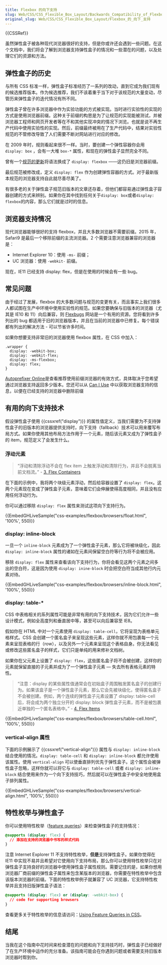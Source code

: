 ```yaml
---
title: Flexbox 的向下支持
slug: Web/CSS/CSS_Flexible_Box_Layout/Backwards_Compatibility_of_Flexbox
original_slug: Web/CSS/CSS_Flexible_Box_Layout/Flexbox_的_向下_支持
---
```

{{CSSRef}}

虽然弹性盒子被各种现代浏览器很好的支持，但是你或许还会遇到一些问题。在这个文档中，我们将会了解到浏览器支持弹性盒子的情况和一些潜在的问题，以及处理它们的资源和方法。

## 弹性盒子的历史

与所有 CSS 标准一样，弹性盒子标准经历了一系列的改动，直到它成为我们现有的候选推荐版本。作为候选推荐，我们不该着重于当下对于该规范的大量变动，尽管历来弹性盒子的迭代情况有所不同。

弹性盒子曾在许多浏览器中作为实验功能的方式被实现。当时进行实验性的实现的方式是使用浏览器前缀。这种关于前缀的构思是为了让规范的实现能被测试，并被浏览器工程师和网页开发者等在不和其他实现冲突的情况下浏览。也就是说不再生产代码中使用实验性的实现。然后，前缀最终被用在了生产代码中，结果对实验性规范的不管修改导致了人们需要不断对网站进行对应的修改。

在 2009 年时，规则看起来很不一样。当时，要创建一个弹性容器你会用`display: box` ，会有一大堆 `box-*` 属性，和现在的弹性盒子显然完全不同。

曾有一个[规范的更新](https://www.w3.org/TR/2012/WD-css3-flexbox-20120322/)将语法换成了 `display: flexbox` ——这仍旧是浏览器前缀。

最后规范被修改成，定义 `display: flex` 作为创建弹性容器的方式。对于最新版本规范的浏览器支持自此就尽善尽美了。

有很多老的关于弹性盒子规范旧版本的文章还存着，但他们都容易通过弹性盒子容器创建的方式来辨别。如果你在其中找到任何关于`display: box`或者`display: flexbox`的内容，那么它们就是过时的信息。

## 浏览器支持情况

现代浏览器能够很好的支持 flexbox，并且大多数浏览器不需要前缀。2015 年，Safari9 是最后一个移除前缀的主流浏览器。2 个需要注意浏览器兼容的浏览器是：

- Internet Explorer 10：使用 `-ms-` 前缀；
- UC 浏览器：使用 `-webkit-` 前缀。

现在，IE11 已经支持 display: flex，但是在使用的时候会有一些 bug。

## 常见问题

由于经过了发展，flexbox 的大多数问题与规范的变更有关，而且事实上我们很多人都试图在生产中环境中使用实验性的规范。如果您要确保与旧版本的浏览器（尤其是 IE10 和 11）向后兼容，则 [Flexbugs](https://github.com/philipwalton/flexbugs) 网站是一个有用的资源。您将看到许多列出的 bug 都适用于旧的浏览器版本，并且在当前的浏览器中已修复。每个错误都有列出的解决方法 - 可以节省许多时间。

如果你想要支持非常旧的浏览器使用 flexbox 属性，在 CSS 中加入：

```plain
.wrapper {
  display: -webkit-box;
  display: -webkit-flex;
  display: -ms-flexbox;
  display: flex;
}
```

[Autoprefixer Online](https://autoprefixer.github.io/)是查看推荐使用前缀浏览器的有效方式，具体取决于您希望通过浏览器支持返回多少版本。您还可以从 [Can I Use](https://caniuse.com/#feat=flexbox) 中以获取浏览器支持的信息，以便在已经支持的浏览器中删除前缀

## 有用的向下支持技术

假设弹性盒子使用 {{cssxref("display")}} 的属性值定义，当我们需要为不支持弹性盒子的旧版本的浏览器提供支持时，向下支持（fallback）技术可以用来覆写布局方式。如果你使用其他布局方法作用于一个元素，随后该元素又成为了弹性盒子的 item，规范定义了会发生什么。

### 浮动元素

> “浮动和清除浮动不会在 flex item 上触发浮动和清除行为，并且不会脱离当前文档流。” - [3. Flex Containers](https://www.w3.org/TR/css-flexbox-1/#flex-containers)

在下面的示例中，我将两个块级元素浮动，然后给容器设置了 `display: flex`。这两个元素现在变成了弹性盒子元素，意味着它们会伸展使得高度相同，并且没有应用任何浮动行为。

你可以通过移除 `display: flex` 属性来测试这项向下支持行为。

{{EmbedGHLiveSample("css-examples/flexbox/browsers/float.html", '100%', 550)}}

### display: inline-block

一旦一个 `inline-block` 元素成为了一个弹性盒子元素，那么它将被块级化，因此 `display: inline-block` 属性的诸如在元素间保留空白符等行为将不会被应用。

移除 `display: flex` 属性来查看该向下支持行为，你将会看见这两个元素之间多出的空白符，这是因为使用 `display: inine-block` 时会把空白符当成其他行内元素对待。

{{EmbedGHLiveSample("css-examples/flexbox/browsers/inline-block.html", '100%', 550)}}

### display: table-\*

CSS 中表格相关的系列属性可能是非常有用的向下支持技术，因为它们允许一些设计模式，例如全高度列和垂直居中等，甚至可以向后兼容至 IE8。

假如你在 HTML 中对一个元素使用 `display: table-cell`，它将呈现为表格单元格样式。CSS 会创建一个匿名盒子来呈现这些元素，这样你就不用包裹每一个元素来呈现表格的行（row），以及另外一个元素来呈现这个表格自身。你无法看见或修改这些匿名盒子的样式，它们只是单纯的用来修补文档树。

如果你在父元素上设置了 `display: flex`，这些匿名盒子将不会被创建，这样你的元素就保留直接的子元素并成为了一个弹性盒子元素 — 失去所有表格元素的特性。

> “注意：display 的某些属性值通常会在初始盒子周围触发匿名盒子的创建行为。如果该盒子是一个弹性盒子元素，那么它会先被块级化，使得匿名盒子不会被创建。例如，两个连续的弹性盒子元素设置了 display: table-cell 后，将会成为两个独立分开的 display: block 弹性盒子元素，而不是被包裹近单独的一个匿名表格中。” - [4. Flex Items](https://www.w3.org/TR/css-flexbox-1/#flex-items)

{{EmbedGHLiveSample("css-examples/flexbox/browsers/table-cell.html", '100%', 550)}}

### vertical-align 属性

下面的示例展示了 {{cssxref("vertical-align")}} 属性与 `display: inline-block` 结合使用的情况。`display: table-cell` 和 `display: inline-block` 都允许使用该属性。使用 `vertical-align` 可以使垂直排列优先于弹性盒子。这个属性会被弹性盒子忽略，这样你就可以将它与 `display: table-cell` 或者 `display: inline-block` 结合使用来作为一个向下支持技巧，然后就可以在弹性盒子中安全地使用盒子排列属性。

{{EmbedGHLiveSample("css-examples/flexbox/browsers/vertical-align.html", '100%', 550)}}

## 特性枚举与弹性盒子

你可以使用特性枚举（[feature queries](/zh-CN/docs/Web/CSS/%40supports)）来检查弹性盒子的支持情况：

```css
@supports (display: flex) {
  // 添加在支持的浏览器中书写的样式代码
}
```

注意 Internet Explorer 11 不支持特性枚举，**但是**支持弹性盒子。如果你觉得在 IE11 中实现不易并且希望对它使用向下支持布局，那么你可以使用特性枚举只在对弹性盒子支持良好的浏览器中使用弹性盒子属性规则。需要记住的是，如果你想用浏览器厂商前缀的弹性盒子属性来包含某版本的浏览器，你需要在特性枚举中包含该版本浏览器的前缀。下面的特性枚举例子就兼容了 UC 浏览器，它支持特性枚举并且支持旧版弹性盒子语法：

```css
@supports (display: flex) or (display: -webkit-box) {
  // code for supporting browsers
}
```

查看更多关于特性枚举的信息请访问：[Using Feature Queries in CSS](https://hacks.mozilla.org/2016/08/using-feature-queries-in-css/)。

## 结尾

当我在这个指南中花时间来检查潜在的问题和向下支持技巧时，弹性盒子已经做好了在生产环境中运作的充分准备。该指南可能会在你遇到问题或者需要支持旧版本浏览器时帮到你。
